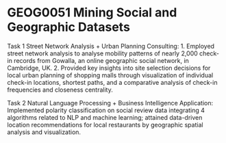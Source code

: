 # GEOG0051 Mining Social and Geographic Datasets

Task 1 Street Network Analysis + Urban Planning Consulting: 1. Employed street network analysis to analyse mobility patterns of nearly 2,000 check-in records from Gowalla, an online geographic social network, in Cambridge, UK. 2. Provided key insights into site selection decisions for local urban planning of shopping malls through visualization of individual check-in locations, shortest paths, and a comparative analysis of check-in frequencies and closeness centrality.

Task 2 Natural Language Processing + Business Intelligence Application: Implemented polarity classification on social review data integrating 4 algorithms related to NLP and machine learning; attained data-driven location recommendations for local restaurants by geographic spatial analysis and visualization.
